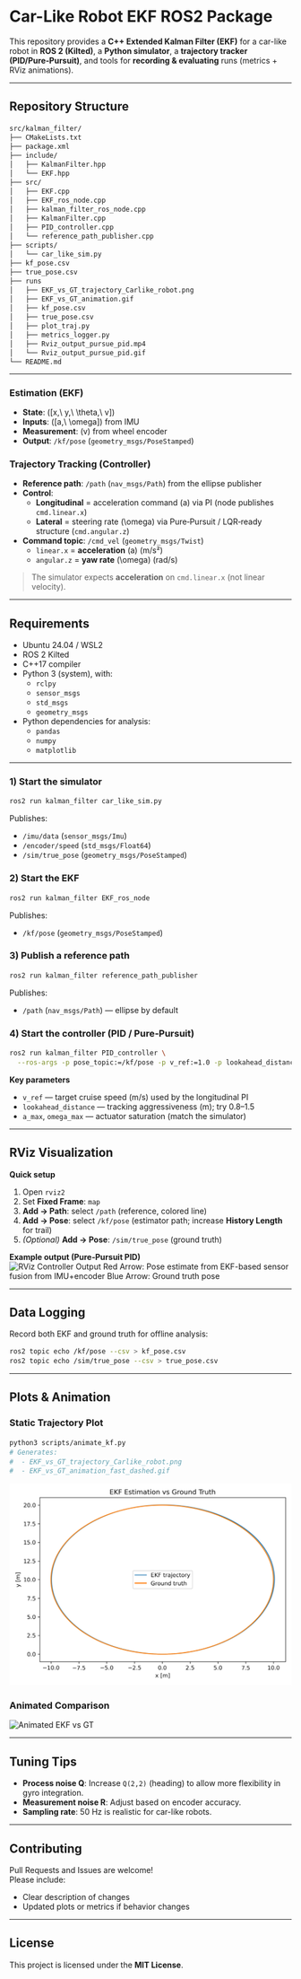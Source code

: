 # Car-Like Robot EKF ROS2 Package

This repository provides a **C++ Extended Kalman Filter (EKF)** for a car-like robot in **ROS 2 (Kilted)**, a **Python simulator**, a **trajectory tracker (PID/Pure‑Pursuit)**, and tools for **recording & evaluating** runs (metrics + RViz animations).

---

## Repository Structure

```
src/kalman_filter/
├── CMakeLists.txt
├── package.xml
├── include/
│   ├── KalmanFilter.hpp
│   └── EKF.hpp
├── src/
│   ├── EKF.cpp
│   ├── EKF_ros_node.cpp
│   ├── kalman_filter_ros_node.cpp
│   ├── KalmanFilter.cpp
│   ├── PID_controller.cpp
│   └── reference_path_publisher.cpp
├── scripts/
│   └── car_like_sim.py
├── kf_pose.csv
├── true_pose.csv
├── runs
│   ├── EKF_vs_GT_trajectory_Carlike_robot.png
│   ├── EKF_vs_GT_animation.gif
│   ├── kf_pose.csv
│   ├── true_pose.csv
│   ├── plot_traj.py
│   ├── metrics_logger.py
│   ├── Rviz_output_pursue_pid.mp4
│   └── Rviz_output_pursue_pid.gif
└── README.md
```

---

### Estimation (EKF)
- **State**: \([x,\ y,\ \theta,\ v]\)  
- **Inputs**: \([a,\ \omega]\) from IMU  
- **Measurement**: \(v\) from wheel encoder  
- **Output**: `/kf/pose` (`geometry_msgs/PoseStamped`)

### Trajectory Tracking (Controller)
- **Reference path**: `/path` (`nav_msgs/Path`) from the ellipse publisher  
- **Control**:  
  - **Longitudinal** = acceleration command \(a\) via PI (node publishes `cmd.linear.x`)  
  - **Lateral** = steering rate \(\omega\) via Pure‑Pursuit / LQR‑ready structure (`cmd.angular.z`)  
- **Command topic**: `/cmd_vel` (`geometry_msgs/Twist`)  
  - `linear.x` = **acceleration** \(a\) (m/s²)  
  - `angular.z` = **yaw rate** \(\omega\) (rad/s)

> The simulator expects **acceleration** on `cmd.linear.x` (not linear velocity).

---
## Requirements

- Ubuntu 24.04 / WSL2  
- ROS 2 Kilted  
- C++17 compiler  
- Python 3 (system), with:
  - `rclpy`
  - `sensor_msgs`
  - `std_msgs`
  - `geometry_msgs`
- Python dependencies for analysis:
  - `pandas`
  - `numpy`
  - `matplotlib`

---

### 1) Start the simulator
```bash
ros2 run kalman_filter car_like_sim.py
```
Publishes:
- `/imu/data` (`sensor_msgs/Imu`)
- `/encoder/speed` (`std_msgs/Float64`)
- `/sim/true_pose` (`geometry_msgs/PoseStamped`)

### 2) Start the EKF
```bash
ros2 run kalman_filter EKF_ros_node
```
Publishes:
- `/kf/pose` (`geometry_msgs/PoseStamped`)

### 3) Publish a reference path
```bash
ros2 run kalman_filter reference_path_publisher
```
Publishes:
- `/path` (`nav_msgs/Path`) — ellipse by default

### 4) Start the controller (PID / Pure‑Pursuit)
```bash
ros2 run kalman_filter PID_controller \
  --ros-args -p pose_topic:=/kf/pose -p v_ref:=1.0 -p lookahead_distance:=1.0
```
**Key parameters**
- `v_ref` — target cruise speed (m/s) used by the longitudinal PI  
- `lookahead_distance` — tracking aggressiveness (m); try 0.8–1.5  
- `a_max`, `omega_max` — actuator saturation (match the simulator)

---

## RViz Visualization

**Quick setup**
1. Open `rviz2`
2. Set **Fixed Frame**: `map`
3. **Add → Path**: select `/path` (reference, colored line)
4. **Add → Pose**: select `/kf/pose` (estimator path; increase **History Length** for trail)
5. *(Optional)* **Add → Pose**: `/sim/true_pose` (ground truth)

**Example output (Pure‑Pursuit PID)**  
![RViz Controller Output](src/kalman_filter/runs/Rviz_output_pursuit_pid.gif)
Red Arrow: Pose estimate from EKF-based sensor fusion from IMU+encoder
Blue Arrow: Ground truth pose

---
## Data Logging

Record both EKF and ground truth for offline analysis:

```bash
ros2 topic echo /kf/pose --csv > kf_pose.csv
ros2 topic echo /sim/true_pose --csv > true_pose.csv
```

---

## Plots & Animation

### Static Trajectory Plot

```bash
python3 scripts/animate_kf.py
# Generates:
#  - EKF_vs_GT_trajectory_Carlike_robot.png
#  - EKF_vs_GT_animation_fast_dashed.gif
```

![Static Trajectory](src/kalman_filter/runs/EKF_vs_GT_trajectory_Carlike_robot.png)

### Animated Comparison

![Animated EKF vs GT](src/kalman_filter/runs/EKF_vs_GT_animation.gif)

---

## Tuning Tips

- **Process noise Q**: Increase `Q(2,2)` (heading) to allow more flexibility in gyro integration.  
- **Measurement noise R**: Adjust based on encoder accuracy.  
- **Sampling rate**: 50 Hz is realistic for car-like robots.

---

## Contributing

Pull Requests and Issues are welcome!  
Please include:
- Clear description of changes
- Updated plots or metrics if behavior changes

---

## License

This project is licensed under the **MIT License**.  
